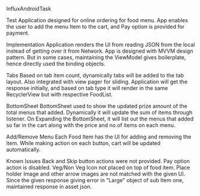 InfluxAndroidTask

Test Application designed for online ordering for food menu. App enables the user to add the menu Item to the cart, and Pay option is provided for payment.

Implementation
Application renders the UI from reading JSON from the local instead of getting over it from Network. App is designed with MVVM design pattern. But in some cases, maintaining the ViewModel gives boilerplate, hence directly used the binding objects.

Tabs
Based on tab item count, dynamically tabs will be added to the tab layout. Also integrated with view pager for sliding. Application will get the response initially, and based on tab type it will render in the same RecyclerView but with respective FoodList.

BottomSheet
BottomSheet used to show the updated prize amount of the total menus that added. Dynamically it will update the sum of items through listener. On Expanding the BottomSheet, it will list out the menus that added so far in the cart along with the price and no.of items on each menu.

Add/Remove Menu
Each Food Item has the UI for adding and removing the item. While making action on each button, cart will be updated automatically.

Known Issues
Back and Skip button actions were not provided.
Pay option action is disabled.
Veg/Non Veg Icon not placed on top of food item.
Place holder Image and other arrow images are not matched with the given UI.
Since the given response giving error in "Large" object of sub Item one, maintained response in asset json.
